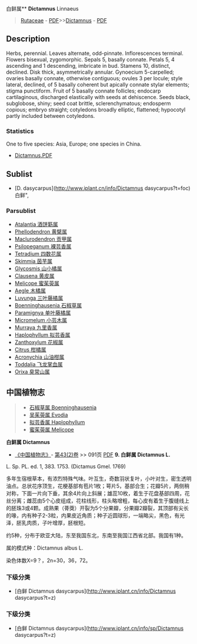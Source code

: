 白鲜属** **Dictamnus** Linnaeus

> [Rutaceae](http://www.iplant.cn/info/Rutaceae?t=foc) - [PDF](http://www.iplant.cn/foc/pdf/Rutaceae.pdf)>>[Dictamnus](http://www.iplant.cn/info/Dictamnus?t=foc) - [PDF](http://www.iplant.cn/foc/pdf/Dictamnus.pdf)
## Description

Herbs, perennial. Leaves alternate, odd-pinnate. Inflorescences terminal. Flowers bisexual, zygomorphic. Sepals 5, basally connate. Petals 5, 4 ascending and 1 descending, imbricate in bud. Stamens 10, distinct, declined. Disk thick, asymmetrically annular. Gynoecium 5-carpelled; ovaries basally connate, otherwise contiguous; ovules 3 per locule; style lateral, declined, of 5 basally coherent but apically connate stylar elements; stigma punctiform. Fruit of 5 basally connate follicles; endocarp cartilaginous, discharged elastically with seeds at dehiscence. Seeds black, subglobose, shiny; seed coat brittle, sclerenchymatous; endosperm copious; embryo straight; cotyledons broadly elliptic, flattened; hypocotyl partly included between cotyledons.

### Statistics
One to five species: Asia, Europe; one species in China.

* [Dictamnus.PDF](http://www.iplant.cn/foc/pdf/Dictamnus.pdf)

## Sublist

* [D.  dasycarpus](http://www.iplant.cn/info/Dictamnus dasycarpus?t=foc) 白鲜",

### Parsublist

* [Atalantia  酒饼簕属](http://www.iplant.cn/info/Atalantia?t=foc)
* [Phellodendron  黄檗属](http://www.iplant.cn/info/Phellodendron?t=foc)
* [Maclurodendron  贡甲属](http://www.iplant.cn/info/Maclurodendron?t=foc)
* [Psilopeganum  裸芸香属](http://www.iplant.cn/info/Psilopeganum?t=foc)
* [Tetradium  四数花属](http://www.iplant.cn/info/Tetradium?t=foc)
* [Skimmia  茵芋属](http://www.iplant.cn/info/Skimmia?t=foc)
* [Glycosmis  山小橘属](http://www.iplant.cn/info/Glycosmis?t=foc)
* [Clausena  黄皮属](http://www.iplant.cn/info/Clausena?t=foc)
* [Melicope  蜜茱萸属](http://www.iplant.cn/info/Melicope?t=foc)
* [Aegle  木橘属](Aegle-木橘属.md)
* [Luvunga  三叶藤橘属](http://www.iplant.cn/info/Luvunga?t=foc)
* [Boenninghausenia  石椒草属](http://www.iplant.cn/info/Boenninghausenia?t=foc)
* [Paramignya  单叶藤橘属](http://www.iplant.cn/info/Paramignya?t=foc)
* [Micromelum  小芸木属](http://www.iplant.cn/info/Micromelum?t=foc)
* [Murraya  九里香属](http://www.iplant.cn/info/Murraya?t=foc)
* [Haplophyllum  拟芸香属](http://www.iplant.cn/info/Haplophyllum?t=foc)
* [Zanthoxylum  花椒属](http://www.iplant.cn/info/Zanthoxylum?t=foc)
* [Citrus  柑橘属](http://www.iplant.cn/info/Citrus?t=foc)
* [Acronychia  山油柑属](Acronychia-山油柑属.md)
* [Toddalia  飞龙掌血属](http://www.iplant.cn/info/Toddalia?t=foc)
* [Orixa  臭常山属](http://www.iplant.cn/info/Orixa?t=foc)

## 中国植物志

> * [石椒草属  Boenninghausenia](Boenninghausenia-石椒草属.md)
> * [吴茱萸属  Evodia](http://www.iplant.cn/info/Evodia?t=z)
> * [拟芸香属  Haplophyllum](http://www.iplant.cn/info/Haplophyllum?t=z)
> * [蜜茱萸属  Melicope](http://www.iplant.cn/info/Melicope?t=z)

**白鲜属 Dictamnus**

* [《中国植物志》](http://www.iplant.cn/frps)- [第43(2)卷](http://www.iplant.cn/frps/vol/43(2)) >> 091页 [PDF](http://www.iplant.cn/frps/pdf/43(2)/091y.pdf)
**9. 白鲜属 Dictamnus L.**

L. Sp. PL. ed. 1, 383. 1753. (Dictamus Gmel. 1769)

多年生宿根草本，有浓烈特殊气味。叶互生，奇数羽状复叶，小叶对生，密生透明油点。总状花序顶生，花梗基部有苞片1枚；萼片5，基部合生；花瓣5片，两侧稍对称，下面一片向下垂，其余4片向上斜展；雄蕊10枚，着生于花盘基部四周，花丝分离；雌蕊由5个心皮组成，花柱线形，柱头略增粗，每心皮有着生于腹缝线上的胚珠3或4颗。成熟果（蓇葖）开裂为5个分果瓣，分果瓣2瓣裂，其顶部有尖长的喙，内有种子2-3粒，内果皮近角质；种子近圆球形，一端略尖，黑色，有光泽，胚乳肉质，子叶增厚，胚根短。

约5种，分布于欧亚大陆，东至我国东北，东南至我国江西省北部。我国有1种。

属的模式种：Dictamnus albus L.

染色体数X=9？，2n=30，36，72。

### 下级分类
* [白鲜  Dictamnus dasycarpus](http://www.iplant.cn/info/Dictamnus dasycarpus?t=z)

### 下级分类
* [白鲜  Dictamnus dasycarpus](http://www.iplant.cn/info/sp/Dictamnus dasycarpus?t=z)
